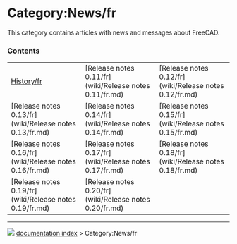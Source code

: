 # Category:News/fr
This category contains articles with news and messages about FreeCAD.

### Contents

|     |     |     |
| --- | --- | --- |
| [History/fr](wiki/History/fr.md) | [Release notes 0.11/fr](wiki/Release notes 0.11/fr.md) | [Release notes 0.12/fr](wiki/Release notes 0.12/fr.md) |
| [Release notes 0.13/fr](wiki/Release notes 0.13/fr.md) | [Release notes 0.14/fr](wiki/Release notes 0.14/fr.md) | [Release notes 0.15/fr](wiki/Release notes 0.15/fr.md) |
| [Release notes 0.16/fr](wiki/Release notes 0.16/fr.md) | [Release notes 0.17/fr](wiki/Release notes 0.17/fr.md) | [Release notes 0.18/fr](wiki/Release notes 0.18/fr.md) |
| [Release notes 0.19/fr](wiki/Release notes 0.19/fr.md) | [Release notes 0.20/fr](wiki/Release notes 0.20/fr.md) |



---
![](images/Right_arrow.png) [documentation index](../README.md) > Category:News/fr
